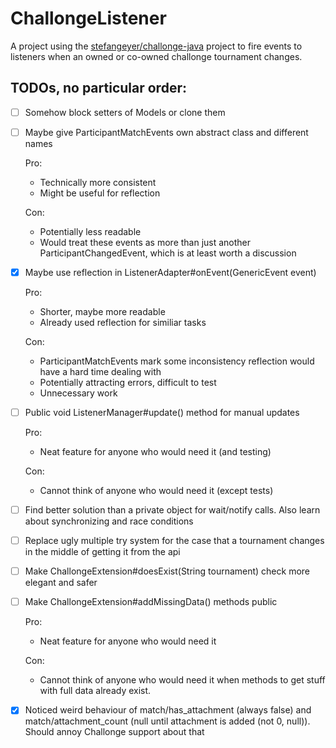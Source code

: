 # ChallongeListener
A project using the [stefangeyer/challonge-java](https://github.com/stefangeyer/challonge-java) project to fire events to listeners when an owned or co-owned challonge tournament changes.

## TODOs, no particular order:
- [ ] Somehow block setters of Models or clone them
 
- [ ] Maybe give ParticipantMatchEvents own abstract class and different names
	
	Pro:
	* Technically more consistent
	* Might be useful for reflection
	
	Con:
	* Potentially less readable
	* Would treat these events as more than just another ParticipantChangedEvent, which is at least worth a discussion

- [x] Maybe use reflection in ListenerAdapter#onEvent(GenericEvent event)
	
	Pro:
	* Shorter, maybe more readable
	* Already used reflection for similiar tasks
	
	Con:
	* ParticipantMatchEvents mark some inconsistency reflection would have a hard time dealing with
	* Potentially attracting errors, difficult to test
	* Unnecessary work

- [ ] Public void ListenerManager#update() method for manual updates
	
	Pro:
	* Neat feature for anyone who would need it (and testing)
	
	Con:
	* Cannot think of anyone who would need it (except tests)

- [ ] Find better solution than a private object for wait/notify calls. Also learn about synchronizing and race conditions

- [ ] Replace ugly multiple try system for the case that a tournament changes in the middle of getting it from the api

- [ ] Make ChallongeExtension#doesExist(String tournament) check more elegant and safer

- [ ] Make ChallongeExtension#addMissingData() methods public
	
	Pro:
	* Neat feature for anyone who would need it
	
	Con:
	* Cannot think of anyone who would need it when methods to get stuff with full data already exist.

- [x] Noticed weird behaviour of match/has_attachment (always false) and match/attachment_count (null until attachment is added (not 0, null)). Should annoy Challonge support about that
